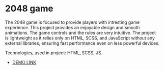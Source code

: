 # 2048 game

The 2048 game is focused to provide players with intresting game experience.
This project provides an enjoyable design and smooth animations. The game controls and the rules are very intuitive.
The project is lightweight as it relies only on HTML, SCSS, and JavaScript without any external libraries, ensuring fast performance even on less powerful devices.

Technologies, used in project:
HTML, SCSS, JS.

- [DEMO LINK](https://BodyaKutsyk.github.io/js-2048-game/)
